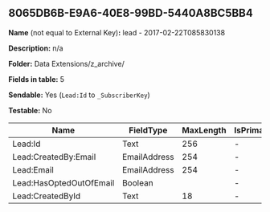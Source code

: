 ## 8065DB6B-E9A6-40E8-99BD-5440A8BC5BB4

**Name** (not equal to External Key)**:** lead - 2017-02-22T085830138

**Description:** n/a

**Folder:** Data Extensions/z_archive/

**Fields in table:** 5

**Sendable:** Yes (`Lead:Id` to `_SubscriberKey`)

**Testable:** No

| Name | FieldType | MaxLength | IsPrimaryKey | IsNullable | DefaultValue |
| --- | --- | --- | --- | --- | --- |
| Lead:Id | Text | 256 | - | + |  |
| Lead:CreatedBy:Email | EmailAddress | 254 | - | + |  |
| Lead:Email | EmailAddress | 254 | - | + |  |
| Lead:HasOptedOutOfEmail | Boolean |  | - | + | False |
| Lead:CreatedById | Text | 18 | - | + |  |
